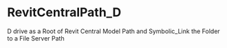 # RevitCentralPath_D
D drive as a Root of Revit Central Model Path and Symbolic_Link the Folder to a File Server Path
